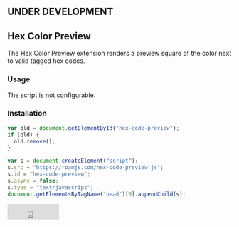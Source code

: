 ## UNDER DEVELOPMENT

## Hex Color Preview

The Hex Color Preview extension renders a preview square of the color next to valid tagged hex codes. 

### Usage

The script is not configurable.

### Installation

```javascript
var old = document.getElementById("hex-code-preview");
if (old) {
  old.remove();
}

var s = document.createElement("script");
s.src = "https://roamjs.com/hex-code-preview.js";
s.id = "hex-code-preview";
s.async = false;
s.type = "text/javascript";
document.getElementsByTagName("head")[0].appendChild(s);
```

<iframe src="https://github.com/sponsors/dvargas92495/button" title="Sponsor dvargas92495" height="35" width="116" style="border: 0;"></iframe>
